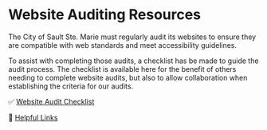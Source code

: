 # Website Auditing Resources

The City of Sault Ste. Marie must regularly audit its websites
to ensure they are compatible with web standards and meet accessibility guidelines.

To assist with completing those audits, a checklist has be made to guide the audit process.
The checklist is available here for the benefit of others needing to complete website audits,
but also to allow collaboration when establishing the criteria for our audits.

✅ [Website Audit Checklist](checklist.md)

🔗 [Helpful Links](links.md)
